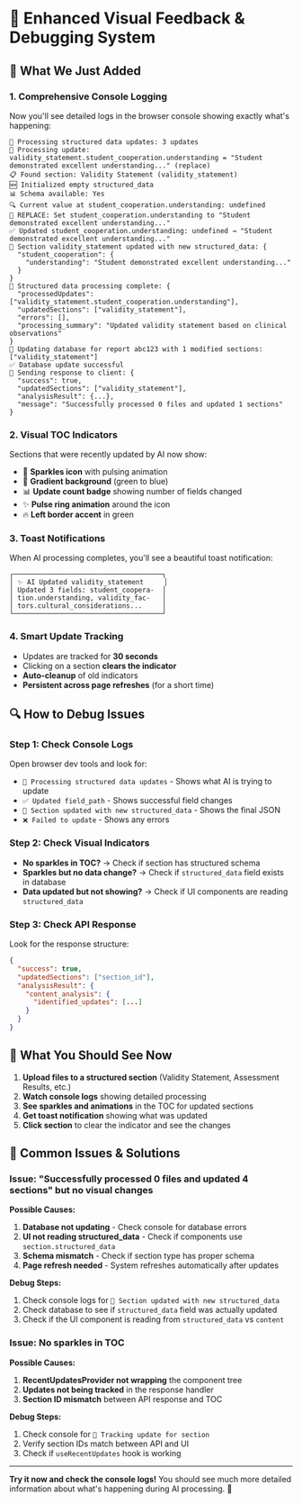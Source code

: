 # 🎯 Enhanced Visual Feedback & Debugging System

## 🚀 What We Just Added

### 1. **Comprehensive Console Logging**
Now you'll see detailed logs in the browser console showing exactly what's happening:

```
🔄 Processing structured data updates: 3 updates
📝 Processing update: validity_statement.student_cooperation.understanding = "Student demonstrated excellent understanding..." (replace)
📋 Found section: Validity Statement (validity_statement)
🆕 Initialized empty structured_data
📊 Schema available: Yes
🔍 Current value at student_cooperation.understanding: undefined
🔄 REPLACE: Set student_cooperation.understanding to "Student demonstrated excellent understanding..."
✅ Updated student_cooperation.understanding: undefined → "Student demonstrated excellent understanding..."
💾 Section validity_statement updated with new structured_data: {
  "student_cooperation": {
    "understanding": "Student demonstrated excellent understanding..."
  }
}
🎯 Structured data processing complete: {
  "processedUpdates": ["validity_statement.student_cooperation.understanding"],
  "updatedSections": ["validity_statement"],
  "errors": [],
  "processing_summary": "Updated validity statement based on clinical observations"
}
💾 Updating database for report abc123 with 1 modified sections: ["validity_statement"]
✅ Database update successful
🚀 Sending response to client: {
  "success": true,
  "updatedSections": ["validity_statement"],
  "analysisResult": {...},
  "message": "Successfully processed 0 files and updated 1 sections"
}
```

### 2. **Visual TOC Indicators**
Sections that were recently updated by AI now show:

- 🌟 **Sparkles icon** with pulsing animation
- 🎨 **Gradient background** (green to blue)
- 📊 **Update count badge** showing number of fields changed
- ✨ **Pulse ring animation** around the icon
- 🔥 **Left border accent** in green

### 3. **Toast Notifications**
When AI processing completes, you'll see a beautiful toast notification:

```
┌─────────────────────────────────────┐
│ ✨ AI Updated validity_statement     │
│ Updated 3 fields: student_coopera-  │
│ tion.understanding, validity_fac-   │
│ tors.cultural_considerations...     │
└─────────────────────────────────────┘
```

### 4. **Smart Update Tracking**
- Updates are tracked for **30 seconds**
- Clicking on a section **clears the indicator**
- **Auto-cleanup** of old indicators
- **Persistent across page refreshes** (for a short time)

## 🔍 How to Debug Issues

### Step 1: Check Console Logs
Open browser dev tools and look for:
- `🔄 Processing structured data updates` - Shows what AI is trying to update
- `✅ Updated field_path` - Shows successful field changes
- `💾 Section updated with new structured_data` - Shows the final JSON
- `❌ Failed to update` - Shows any errors

### Step 2: Check Visual Indicators
- **No sparkles in TOC?** → Check if section has structured schema
- **Sparkles but no data change?** → Check if `structured_data` field exists in database
- **Data updated but not showing?** → Check if UI components are reading `structured_data`

### Step 3: Check API Response
Look for the response structure:
```json
{
  "success": true,
  "updatedSections": ["section_id"],
  "analysisResult": {
    "content_analysis": {
      "identified_updates": [...]
    }
  }
}
```

## 🎯 What You Should See Now

1. **Upload files to a structured section** (Validity Statement, Assessment Results, etc.)
2. **Watch console logs** showing detailed processing
3. **See sparkles and animations** in the TOC for updated sections
4. **Get toast notification** showing what was updated
5. **Click section** to clear the indicator and see the changes

## 🐛 Common Issues & Solutions

### Issue: "Successfully processed 0 files and updated 4 sections" but no visual changes

**Possible Causes:**
1. **Database not updating** - Check console for database errors
2. **UI not reading structured_data** - Check if components use `section.structured_data`
3. **Schema mismatch** - Check if section type has proper schema
4. **Page refresh needed** - System refreshes automatically after updates

**Debug Steps:**
1. Check console logs for `💾 Section updated with new structured_data`
2. Check database to see if `structured_data` field was actually updated
3. Check if the UI component is reading from `structured_data` vs `content`

### Issue: No sparkles in TOC

**Possible Causes:**
1. **RecentUpdatesProvider not wrapping** the component tree
2. **Updates not being tracked** in the response handler
3. **Section ID mismatch** between API response and TOC

**Debug Steps:**
1. Check console for `📍 Tracking update for section`
2. Verify section IDs match between API and UI
3. Check if `useRecentUpdates` hook is working

---

**Try it now and check the console logs!** You should see much more detailed information about what's happening during AI processing. 🚀